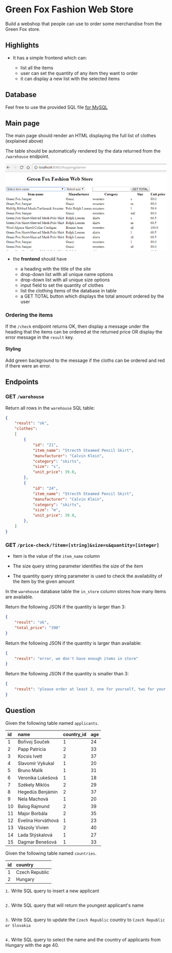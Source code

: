 # Green Fox Fashion Web Store

Build a webshop that people can use to order some merchandise from the Green Fox
store.

## Highlights

- It has a simple frontend which can:

  - list all the items
  - user can set the quantity of any item they want to order
  - it can display a new list with the selected items

## Database

Feel free to use the provided SQL file [for MySQL](assets/fashion-web-store-js.sql)

## Main page

The main page should render an HTML displaying the full list of clothes
(explained above)

The table should be automatically rendered by the data returned from the
`/warehouse` endpoint.

![main](assets/main-js.png)

- the **frontend** should have

  - a heading with the title of the site
  - drop-down list with all unique name options
  - drop-down list with all unique size options
  - input field to set the quantity of clothes
  - list the clothing items of the database in table
  - a GET TOTAL button which displays the total amount ordered by the user

### Ordering the items

If the `/check` endpoint returns OK, then display a message under the heading
that the items can be ordered at the returned price OR display the error message
in the `result` key.

#### Styling

Add green background to the message if the cloths can be ordered and red if
there were an error.

## Endpoints

### GET `/warehouse`

Return all rows in the `warehouse` SQL table:

```json
{
    "result": "ok",
    "clothes":
    [
        {
            "id": "21",
            "item_name": "Strecth Steamed Pencil Skirt",
            "manufacturer": "Calvin Klein",
            "category": "skirts",
            "size": "s",
            "unit_price": 39.0,
        },
        {
            "id": "24",
            "item_name": "Strecth Steamed Pencil Skirt",
            "manufacturer": "Calvin Klein",
            "category": "skirts",
            "size": "m",
            "unit_price": 39.0,
        },
    ]
}
```

### GET `/price-check/?item=[string]&size=s&quantity=[integer]`

- Item is the value of the `item_name` column

- The size query string parameter identifies the size of the item

- The quantity query string parameter is used to check the availability of the
  item by the given amount

In the `warehouse` database table the `in_store` column stores how many items
are available.

Return the following JSON if the quantity is larger than 3:

```json
{
    "result": "ok",
    "total_price": "390"
}
```

Return the following JSON if the quantity is larger than available:

```json
{
    "result": "error, we don't have enough items in store"
}
```

Return the following JSON if the quantity is smaller than 3:

```json
{
    "result": "please order at least 3, one for yourself, two for your friends"
}
```

## Question

Given the following table named `applicants`.

| id | name               | country_id | age |
|:---|:-------------------|:-----------|:----|
| 1  | Bořivoj Souček     | 1          | 24  |
| 2  | Papp Patrícia      | 2          | 33  |
| 3  | Kocsis Ivett       | 2          | 37  |
| 4  | Slavomír Vykukal   | 1          | 20  |
| 5  | Bruno Malík        | 1          | 31  |
| 6  | Veronika Lukešová  | 1          | 18  |
| 7  | Székely Miklós     | 2          | 29  |
| 8  | Hegedüs Benjámin   | 2          | 37  |
| 9  | Nela Machová       | 1          | 20  |
| 10 | Balog Rajmund      | 2          | 39  |
| 11 | Major Borbála      | 2          | 35  |
| 12 | Evelína Horváthová | 1          | 23  |
| 13 | Vászoly Vivien     | 2          | 40  |
| 14 | Lada Stýskalová    | 1          | 27  |
| 15 | Dagmar Benešová    | 1          | 33  |

Given the following table named `countries`.

| id | country        |
|:---|:---------------|
| 1  | Czech Republic |
| 2  | Hungary        |


`1.` Write SQL query to insert a new applicant

  ```sql

  ```

`2.` Write SQL query that will return the youngest applicant's name

  ```sql

  ```

`3.` Write SQL query to update the `Czech Republic` country to `Czech Republic or Slovakia`

  ```sql

  ```

`4.` Write SQL query to select the name and the country of applicants from
Hungary with the age 40.

  ```sql

  ```
